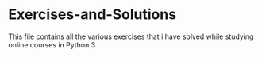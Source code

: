 # Exercises-and-Solutions
This file contains all the various exercises that i have solved while studying online courses in Python 3
